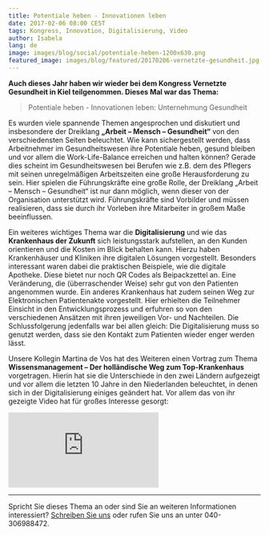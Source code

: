 ```yaml
---
title: Potentiale heben - Innovationen leben
date: 2017-02-06 08:00 CEST
tags: Kongress, Innovation, Digitalisierung, Video
author: Isabela
lang: de
image: images/blog/social/potentiale-heben-1200x630.png
featured_image: images/blog/featured/20170206-vernetzte-gesundheit.jpg
---
```


**Auch dieses Jahr haben wir wieder bei dem Kongress Vernetzte Gesundheit in Kiel teilgenommen. Dieses Mal war das Thema:**

> Potentiale heben - Innovationen leben: Unternehmung Gesundheit

Es wurden viele spannende Themen angesprochen und diskutiert und insbesondere der Dreiklang **„Arbeit – Mensch – Gesundheit“** von den verschiedensten Seiten beleuchtet. Wie kann sichergestellt werden, dass Arbeitnehmer im Gesundheitswesen ihre Potentiale heben, gesund bleiben und vor allem die Work-Life-Balance erreichen und halten können? Gerade dies scheint im Gesundheitswesen bei Berufen wie z.B. dem des Pflegers mit seinen unregelmäßigen Arbeitszeiten eine große Herausforderung zu sein. Hier spielen die Führungskräfte eine große Rolle, der Dreiklang „Arbeit – Mensch – Gesundheit“ ist nur dann möglich, wenn dieser von der Organisation unterstützt wird. Führungskräfte sind Vorbilder und müssen realisieren, dass sie durch ihr Vorleben ihre Mitarbeiter in großem Maße beeinflussen.

Ein weiteres wichtiges Thema war die **Digitalisierung** und wie das **Krankenhaus der Zukunft** sich leistungsstark aufstellen, an den Kunden orientieren und die Kosten im Blick behalten kann. Hierzu haben Krankenhäuser und Kliniken ihre digitalen Lösungen vorgestellt. Besonders interessant waren dabei die praktischen Beispiele, wie die digitale Apotheke. Diese bietet nur noch QR Codes als Beipackzettel an. Eine Veränderung, die (überraschender Weise) sehr gut von den Patienten angenommen wurde. Ein anderes Krankenhaus hat zudem seinen Weg zur Elektronischen Patientenakte vorgestellt. Hier erhielten die Teilnehmer Einsicht in den Entwicklungsprozess und erfuhren so von den verschiedenen Ansätzen mit ihren jeweiligen Vor- und Nachteilen. Die Schlussfolgerung jedenfalls war bei allen gleich: Die Digitalisierung muss so genutzt werden, dass sie den Kontakt zum Patienten wieder enger werden lässt.

Unsere Kollegin Martina de Vos hat des Weiteren einen Vortrag zum Thema **Wissensmanagement – Der holländische Weg zum Top-Krankenhaus** vorgetragen. Hierin hat sie die Unterschiede in den zwei Ländern aufgezeigt und vor allem die letzten 10 Jahre in den Niederlanden beleuchtet, in denen sich in der Digitalisierung einiges geändert hat. Vor allem das von ihr gezeigte Video hat für großes Interesse gesorgt:

<iframe src="https://www.youtube-nocookie.com/embed/4meKUgypYmc?rel=0&amp;showinfo=0&amp;cc_lang_pref=de&amp;cc_load_policy=1" frameborder="0" allowfullscreen></iframe>

---

Spricht Sie dieses Thema an oder sind Sie an weiteren Informationen interessiert? [Schreiben Sie uns](mailto:info@defactolearning.de) oder rufen Sie uns an unter 040-306988472.
